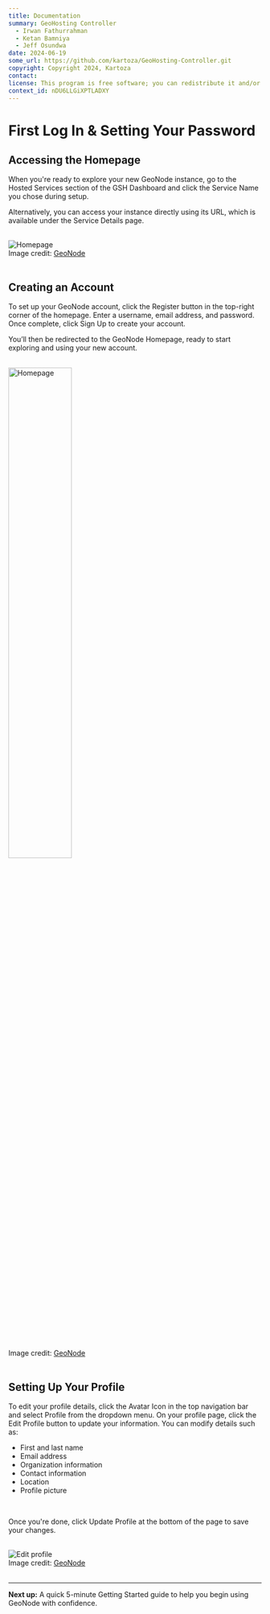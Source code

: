 ```yaml
---
title: Documentation
summary: GeoHosting Controller
  - Irwan Fathurrahman
  - Ketan Bamniya
  - Jeff Osundwa
date: 2024-06-19
some_url: https://github.com/kartoza/GeoHosting-Controller.git
copyright: Copyright 2024, Kartoza
contact:
license: This program is free software; you can redistribute it and/or modify it under the terms of the GNU Affero General Public License as published by the Free Software Foundation; either version 3 of the License, or (at your option) any later version.
context_id: nDU6LLGiXPTLADXY
---
```


# First Log In & Setting Your Password

## Accessing the Homepage

When you're ready to explore your new GeoNode instance, go to the <span class="ui-page-label">Hosted Services</span> section of the GSH Dashboard and click the <span class="ui-generic-label">Service Name</span> you chose during setup.

Alternatively, you can access your instance directly using its URL, which is available under the <span class="ui-page-label">Service Details</span> page.

<br>

<div class="image-with-caption">
  <img src="../../img/geonode-img-9.png" alt="Homepage">
  <div class="caption">
    Image credit: <a href="https://geonode.org/" target="_blank">GeoNode</a>
  </div>
</div>

<br>

## Creating an Account

To set up your GeoNode account, click the <span class="ui-generic-label">Register</span> button in the top-right corner of the homepage. Enter a username, email address, and password. Once complete, click <span class="ui-generic-label">Sign Up</span> to create your account.

You’ll then be redirected to the GeoNode <span class="ui-page-label">Homepage</span>, ready to start exploring and using your new account.

<br>

<div class="image-with-caption">
  <img src="../../img/geonode-img-10.png" alt="Homepage" style="width: 50%;">
  <div class="caption">
    Image credit: <a href="https://geonode.org/" target="_blank">GeoNode</a>
  </div>
</div>

<br>

## Setting Up Your Profile

To edit your profile details, click the <span class="ui-generic-label">Avatar Icon</span> in the top navigation bar and select <span class="ui-generic-label">Profile</span> from the dropdown menu. On your profile page, click the <span class="ui-generic-label">Edit Profile</span> button to update your information. You can modify details such as:

- First and last name
- Email address
- Organization information
- Contact information
- Location
- Profile picture

<br>

Once you're done, click <span class="ui-generic-label">Update Profile</span> at the bottom of the page to save your changes.

<br>

<div class="image-with-caption">
  <img src="../../img/geonode-img-11.png" alt="Edit profile">
  <div class="caption">
    Image credit: <a href="https://geonode.org/" target="_blank">GeoNode</a>
  </div>
</div>

<br>

---

**Next up:** A quick 5-minute Getting Started guide to help you begin using GeoNode with confidence.

<br>
